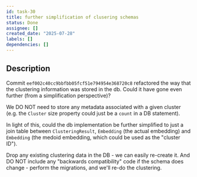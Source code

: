 ```yaml
---
id: task-30
title: further simplification of clusering schemas
status: Done
assignee: []
created_date: "2025-07-28"
labels: []
dependencies: []
---
```


## Description

Commit `eef002c40cc9bbfbb05fcf51e794954e368720c8` refactored the way that the
clustering information was stored in the db. Could it have gone even further
(from a simplification perspective)?

We DO NOT need to store any metadata associated with a given cluster (e.g. the
`Cluster` size property could just be a `count` in a DB statement).

In light of this, could the db implementation be further simplified to just a
join table between `ClusteringResult`, `Embedding` (the actual embedding) and
`Embedding` (the medoid embedding, which could be used as the "cluster ID").

Drop any existing clustering data in the DB - we can easily re-create it. And DO
NOT include any "backwards compatibility" code if the schema does change -
perform the migrations, and we'll re-do the clustering.

